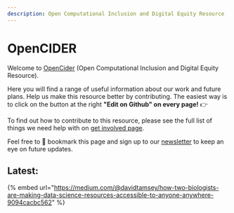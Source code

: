 ```yaml
---
description: Open Computational Inclusion and Digital Equity Resource
---
```


# OpenCIDER

Welcome to [OpenCider](https://twitter.com/OpenCIDER) \(Open Computational Inclusion and Digital Equity Resource\). 

Here you will find a range of useful information about our work and future plans.  Help us make this resource better by contributing. The easiest way is to click on the button at the right **"Edit on Github" on every page!** 👉

To find out how to contribute to this resource, please see the full list of things we need help with on [get involved page](https://selgebali.gitbook.io/opencider/contact-us/get-involved).

Feel free to 📌 bookmark this page and sign up to our [newsletter](https://buttondown.email/OpenCider) to keep an eye on future updates.

## Latest:

{% embed url="https://medium.com/@davidtamsey/how-two-biologists-are-making-data-science-resources-accessible-to-anyone-anywhere-9094cacbc562" %}





